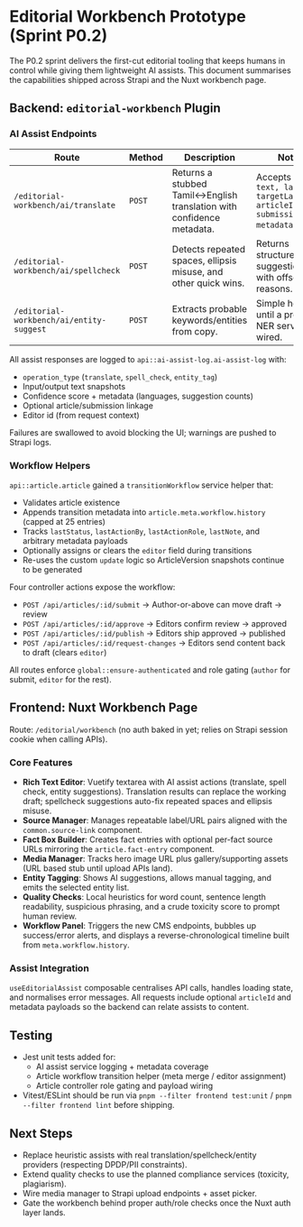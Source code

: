 # Editorial Workbench Prototype (Sprint P0.2)

The P0.2 sprint delivers the first-cut editorial tooling that keeps humans in control while giving them lightweight AI assists. This document summarises the capabilities shipped across Strapi and the Nuxt workbench page.

## Backend: `editorial-workbench` Plugin

### AI Assist Endpoints

| Route | Method | Description | Notes |
|-------|--------|-------------|-------|
| `/editorial-workbench/ai/translate` | `POST` | Returns a stubbed Tamil↔English translation with confidence metadata. | Accepts `{ text, language, targetLanguage, articleId?, submissionId?, metadata? }`. |
| `/editorial-workbench/ai/spellcheck` | `POST` | Detects repeated spaces, ellipsis misuse, and other quick wins. | Returns structured suggestions with offsets and reasons. |
| `/editorial-workbench/ai/entity-suggest` | `POST` | Extracts probable keywords/entities from copy. | Simple heuristic until a proper NER service is wired. |

All assist responses are logged to `api::ai-assist-log.ai-assist-log` with:

- `operation_type` (`translate`, `spell_check`, `entity_tag`)
- Input/output text snapshots
- Confidence score + metadata (languages, suggestion counts)
- Optional article/submission linkage
- Editor id (from request context)

Failures are swallowed to avoid blocking the UI; warnings are pushed to Strapi logs.

### Workflow Helpers

`api::article.article` gained a `transitionWorkflow` service helper that:

- Validates article existence
- Appends transition metadata into `article.meta.workflow.history` (capped at 25 entries)
- Tracks `lastStatus`, `lastActionBy`, `lastActionRole`, `lastNote`, and arbitrary metadata payloads
- Optionally assigns or clears the `editor` field during transitions
- Re-uses the custom `update` logic so ArticleVersion snapshots continue to be generated

Four controller actions expose the workflow:

- `POST /api/articles/:id/submit` → Author-or-above can move draft → review
- `POST /api/articles/:id/approve` → Editors confirm review → approved
- `POST /api/articles/:id/publish` → Editors ship approved → published
- `POST /api/articles/:id/request-changes` → Editors send content back to draft (clears `editor`)

All routes enforce `global::ensure-authenticated` and role gating (`author` for submit, `editor` for the rest).

## Frontend: Nuxt Workbench Page

Route: `/editorial/workbench` (no auth baked in yet; relies on Strapi session cookie when calling APIs).

### Core Features

- **Rich Text Editor**: Vuetify textarea with AI assist actions (translate, spell check, entity suggestions). Translation results can replace the working draft; spellcheck suggestions auto-fix repeated spaces and ellipsis misuse.
- **Source Manager**: Manages repeatable label/URL pairs aligned with the `common.source-link` component.
- **Fact Box Builder**: Creates fact entries with optional per-fact source URLs mirroring the `article.fact-entry` component.
- **Media Manager**: Tracks hero image URL plus gallery/supporting assets (URL based stub until upload APIs land).
- **Entity Tagging**: Shows AI suggestions, allows manual tagging, and emits the selected entity list.
- **Quality Checks**: Local heuristics for word count, sentence length readability, suspicious phrasing, and a crude toxicity score to prompt human review.
- **Workflow Panel**: Triggers the new CMS endpoints, bubbles up success/error alerts, and displays a reverse-chronological timeline built from `meta.workflow.history`.

### Assist Integration

`useEditorialAssist` composable centralises API calls, handles loading state, and normalises error messages. All requests include optional `articleId` and metadata payloads so the backend can relate assists to content.

## Testing

- Jest unit tests added for:
  - AI assist service logging + metadata coverage
  - Article workflow transition helper (meta merge / editor assignment)
  - Article controller role gating and payload wiring
- Vitest/ESLint should be run via `pnpm --filter frontend test:unit` / `pnpm --filter frontend lint` before shipping.

## Next Steps

- Replace heuristic assists with real translation/spellcheck/entity providers (respecting DPDP/PII constraints).
- Extend quality checks to use the planned compliance services (toxicity, plagiarism).
- Wire media manager to Strapi upload endpoints + asset picker.
- Gate the workbench behind proper auth/role checks once the Nuxt auth layer lands.
